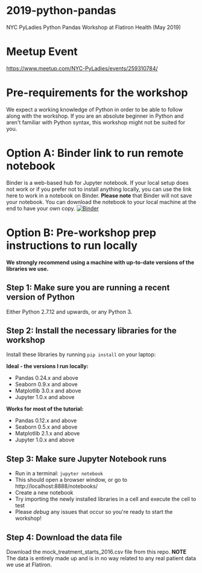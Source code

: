 # 2019-python-pandas
NYC PyLadies Python Pandas Workshop at Flatiron Health (May 2019)

# Meetup Event
https://www.meetup.com/NYC-PyLadies/events/259310784/

# Pre-requirements for the workshop
We expect a working knowledge of Python in order to be able to follow along with the workshop. If you are an absolute beginner in Python and aren't familiar with Python syntax, this workshop might not be suited for you.

# Option A: Binder link to run remote notebook
Binder is a web-based hub for Jupyter notebook. If your local setup does not work or if you prefer not to install anything locally, you can use the link here to work in a notebook on Binder. **Please note** that Binder will not save your notebook. You can download the notebook to your local machine at the end to have your own copy.
[![Binder](https://mybinder.org/badge_logo.svg)](https://mybinder.org/v2/gh/nyc-pyladies/2019-python-pandas/master)

# Option B: Pre-workshop prep instructions to run locally
**We strongly recommend using a machine with up-to-date versions of the libraries we use.**

## Step 1: Make sure you are running a recent version of Python
Either Python 2.7.12 and upwards, or any Python 3.

## Step 2: Install the necessary libraries for the workshop
Install these libraries by running `pip install` on your laptop:

**Ideal - the versions I run locally:** 
- Pandas 0.24.x and above
- Seaborn 0.9.x and above
- Matplotlib 3.0.x and above
- Jupyter 1.0.x and above
 
**Works for most of the tutorial:**
- Pandas 0.12.x and above
- Seaborn 0.5.x and above
- Matplotlib 2.1.x and above
- Jupyter 1.0.x and above

## Step 3: Make sure Jupyter Notebook runs
- Run in a terminal: `jupyter notebook`
- This should open a browser window, or go to http://localhost:8888/notebooks/
- Create a new notebook
- Try importing the newly installed libraries in a cell and execute the cell to test
- Please *debug* any issues that occur so you're ready to start the workshop!

## Step 4: Download the data file
Download the mock_treatment_starts_2016.csv file from this repo. **NOTE** The data is entirely made up and is in no way related to any real patient data we use at Flatiron. 
